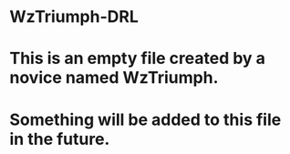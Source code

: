 # WzTriumph-DRL
# This is an empty file created by a novice named WzTriumph.
# Something will be added to this file in the future.

